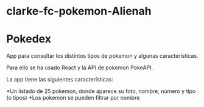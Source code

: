 # clarke-fc-pokemon-Alienah
# Pokedex

App para consultar los distintos tipos de pokemon y algunas características.

Para ello se ha usado React y la API de pokemon PokeAPI.

La app tiene las siguientes características:

*Un listado de 25 pokemon, donde aparece su foto, nombre, número y tipo (o tipos)
*Los pokemon se pueden filtrar por nombre
